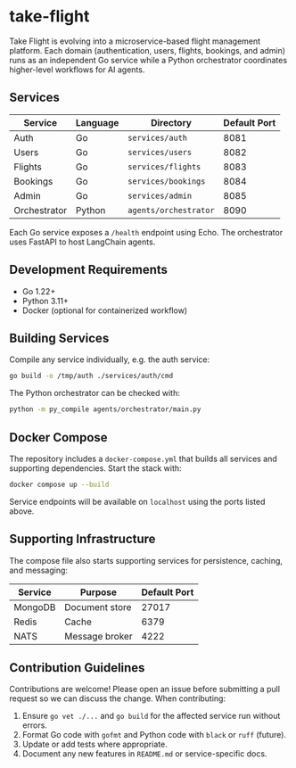 # take-flight

Take Flight is evolving into a microservice-based flight management platform. Each domain (authentication, users, flights,
bookings, and admin) runs as an independent Go service while a Python orchestrator coordinates higher-level workflows for AI agents.

## Services

| Service       | Language | Directory                 | Default Port |
|---------------|----------|---------------------------|--------------|
| Auth          | Go       | `services/auth`           | 8081         |
| Users         | Go       | `services/users`          | 8082         |
| Flights       | Go       | `services/flights`        | 8083         |
| Bookings      | Go       | `services/bookings`       | 8084         |
| Admin         | Go       | `services/admin`          | 8085         |
| Orchestrator  | Python   | `agents/orchestrator`     | 8090         |

Each Go service exposes a `/health` endpoint using Echo. The orchestrator uses FastAPI to host LangChain agents.

## Development Requirements

- Go 1.22+
- Python 3.11+
- Docker (optional for containerized workflow)

## Building Services

Compile any service individually, e.g. the auth service:

```bash
go build -o /tmp/auth ./services/auth/cmd
```

The Python orchestrator can be checked with:

```bash
python -m py_compile agents/orchestrator/main.py
```

## Docker Compose

The repository includes a `docker-compose.yml` that builds all services and supporting dependencies.
Start the stack with:

```bash
docker compose up --build
```

Service endpoints will be available on `localhost` using the ports listed above.

## Supporting Infrastructure

The compose file also starts supporting services for persistence, caching, and messaging:

| Service  | Purpose          | Default Port |
|----------|------------------|--------------|
| MongoDB  | Document store   | 27017        |
| Redis    | Cache            | 6379         |
| NATS     | Message broker   | 4222         |

## Contribution Guidelines

Contributions are welcome! Please open an issue before submitting a pull request so we can discuss the change. When contributing:

1. Ensure `go vet ./...` and `go build` for the affected service run without errors.
2. Format Go code with `gofmt` and Python code with `black` or `ruff` (future).
3. Update or add tests where appropriate.
4. Document any new features in `README.md` or service-specific docs.

